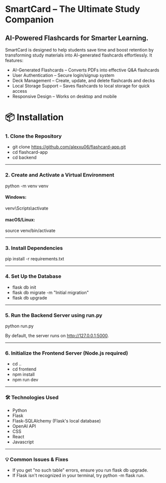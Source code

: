 # SmartCard – The Ultimate Study Companion

## AI-Powered Flashcards for Smarter Learning.   

SmartCard is designed to help students save time and boost retention by transforming study materials into AI-generated flashcards effortlessly. It features:

- AI-Generated Flashcards – Converts PDFs into effective Q&A flashcards
- User Authentication – Secure login/signup system
- Deck Management – Create, update, and delete flashcards and decks
- Local Storage Support – Saves flashcards to local storage for quick access
- Responsive Design – Works on desktop and mobile

# 📦 Installation   

### 1. Clone the Repository

- git clone https://github.com/alexxu06/flashcard-app.git
- cd flashcard-app
- cd backend
---
### 2. Create and Activate a Virtual Environment

python -m venv venv
#### Windows:
venv\Scripts\activate 
#### macOS/Linux:
source venv/bin/activate

---
### 3. Install Dependencies

pip install -r requirements.txt

---
### 4. Set Up the Database

- flask db init
- flask db migrate -m "Initial migration"
- flask db upgrade

---
### 5. Run the Backend Server using run.py

python run.py

By default, the server runs on http://127.0.0.1:5000.

---
### 6. Initialize the Frontend Server (Node.js required)

- cd ..
- cd frontend
- npm install
- npm run dev

---
### 🛠 Technologies Used

- Python
- Flask
- Flask-SQLAlchemy (Flask's local database)
- OpenAI API
- CSS
- React
- Javascript

---
###  💡 Common Issues & Fixes 
- If you get "no such table" errors, ensure you run flask db upgrade.
- If Flask isn't recognized in your terminal, try python -m flask run.


